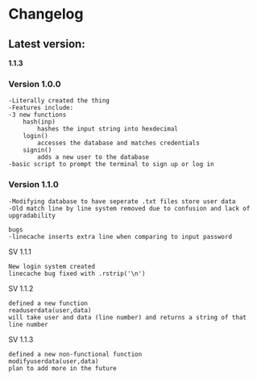 # Changelog

## Latest version:
**1.1.3**

### Version 1.0.0

    -Literally created the thing
    -Features include:
    -3 new functions
        hash(inp)
            hashes the input string into hexdecimal
        login()
            accesses the database and matches credentials
        signin()
            adds a new user to the database
    -basic script to prompt the terminal to sign up or log in
    
### Version 1.1.0

    -Modifying database to have seperate .txt files store user data
    -Old match line by line system removed due to confusion and lack of upgradability
    
    bugs
    -linecache inserts extra line when comparing to input password
    
SV 1.1.1
    
    New login system created
    linecache bug fixed with .rstrip('\n')
    
SV 1.1.2

    defined a new function
    readuserdata(user,data)
    will take user and data (line number) and returns a string of that line number

SV 1.1.3
    
    defined a new non-functional function
    modifyuserdata(user,data)
    plan to add more in the future


